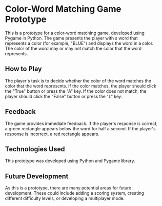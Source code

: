 # Color-Word Matching Game Prototype

This is a prototype for a color-word matching game, developed using Pygame in Python. The game presents the player with a word that represents a color (for example, "BLUE") and displays the word in a color. The color of the word may or may not match the color that the word represents.

## How to Play

The player's task is to decide whether the color of the word matches the color that the word represents. If the color matches, the player should click the "True" button or press the "A" key. If the color does not match, the player should click the "False" button or press the "L" key.

## Feedback

The game provides immediate feedback. If the player's response is correct, a green rectangle appears below the word for half a second. If the player's response is incorrect, a red rectangle appears.

## Technologies Used

This prototype was developed using Python and Pygame library. 

## Future Development

As this is a prototype, there are many potential areas for future development. These could include adding a scoring system, creating different difficulty levels, or developing a multiplayer mode.
